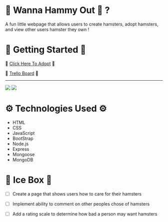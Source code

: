 🐹 Wanna Hammy Out 🐹 ?
=======================

A fun little webpage that allows users to create hamsters, adopt hamsters, and view other users hamster they own !

🚩 Getting Started 🚩
===================

🏡 [Click Here To Adopt](<deploymentlink>) 🏡

🚧 [Trello Board](https://trello.com/b/ZCpW8Gju/u2p-trello-board) 🚧 

-------------------------------------------

<img src="https://pbs.twimg.com/profile_images/1382278261334368257/CfMAqxSD.jpg">
<img src="https://pbs.twimg.com/media/D22T2wsWwAE3oEz.jpg">

⚙️ Technologies Used ⚙️
======================

- HTML
- CSS
- JavaScript
- BootStrap
- Node.js
- Express
- Mongoose
- MongoDB

🧊 Ice Box 🧊
=============

- [ ] Create a page that shows users how to care for their hamsters
- [ ] Implement ability to comment on other peoples chose of hamsters
- [ ] Add a rating scale to determine how bad a person may want hamsters


